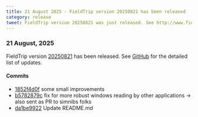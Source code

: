 ```yaml
---
title: 21 August 2025 - FieldTrip version 20250821 has been released
category: release
tweet: FieldTrip version 20250821 was just released. See http://www.fieldtriptoolbox.org/#21-august-2025
---
```


### 21 August, 2025

FieldTrip version [20250821](http://github.com/fieldtrip/fieldtrip/releases/tag/20250821) has been released.
See [GitHub](https://github.com/fieldtrip/fieldtrip/compare/20250820...20250821) for the detailed list of updates.

#### Commits

- [1852f4d0f](http://github.com/fieldtrip/fieldtrip/commit/1852f4d0f) some small improvements
- [b5782879c](http://github.com/fieldtrip/fieldtrip/commit/b5782879c) fix for more robust windows reading by other applications -> also sent as PR to simnibs folks
- [da1be9922](http://github.com/fieldtrip/fieldtrip/commit/da1be9922) Update README.md
